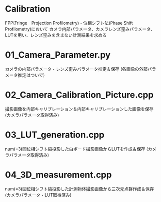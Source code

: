 # Calibration
FPP(Fringe　Projection Profilometry)・位相シフト法(Phase Shift Profilometry)において
カメラ内部パラメータ、カメラレンズ歪みパラメータ、LUTを用い、レンズ歪みを含まない計測結果を求める

# 01_Camera_Parameter.py
カメラの内部パラメータ・レンズ歪みパラメータ推定＆保存
(各画像の外部パラメータ推定はついで)

# 02_Camera_Calibration_Picture.cpp
撮影画像を内部キャリブレーション＆内部キャリブレーションした画像を保存
(カメラパラメータ取得済み)

# 03_LUT_generation.cpp
num(=3)回位相シフト縞投影した白ボード撮影画像からLUTを作成＆保存
(カメラパラメータ取得済み)

# 04_3D_measurement.cpp
num(=3)回位相シフト縞投影した計測物体撮影画像から三次元点群作成＆保存
(カメラパラメータ・LUT取得済み)
